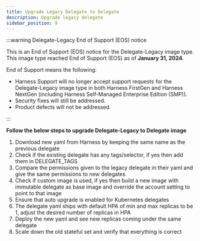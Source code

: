 ```yaml
---
title: Upgrade Legacy Delegate to Delegate
description: Upgrade legacy delegate
sidebar_position: 9
---
```


:::warning Delegate-Legacy End of Support (EOS) notice

This is an End of Support (EOS) notice for the Delegate-Legacy image type. This image type reached End of Support (EOS) as of **January 31, 2024**.

End of Support means the following:

- Harness Support will no longer accept support requests for the Delegate-Legacy image type in both Harness FirstGen and Harness NextGen (including Harness Self-Managed Enterprise Edition (SMP)).
- Security fixes will still be addressed.
- Product defects will not be addressed.

:::

**Follow the below steps to upgrade Delegate-Legacy to Delegate image**

1. Download new yaml from Harness by keeping the same name as the previous delegate
2. Check if the existing delegate has any tags/selector, if yes then add them in DELEGATE_TAGS
3. Compare the permissions given to the legacy delegate in their yaml and give the same permissions to new delegates
4. Check if custom image is used, if yes then build a new image with immutable delegate as base image and override the account setting to point to that image
5. Ensure that auto upgrade is enabled for Kubernetes delegates
6. The delegate yaml ships with default HPA of min and max replicas to be 1, adjust the desired number of replicas in HPA
7. Deploy the new yaml and see new replicas coming under the same delegate
8. Scale down the old stateful set and verify that everything is correct
